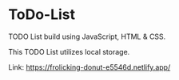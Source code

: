 # ToDo-List

TODO List build using JavaScript, HTML & CSS.

This TODO List utilizes local storage.

Link: https://frolicking-donut-e5546d.netlify.app/
